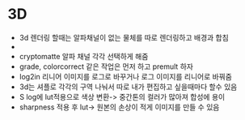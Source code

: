 # 3D 
- 3d 렌더링 할때는 알파채널이 없는 물체를 따로 렌더링하고 배경과 합침
- 
- cryptomatte 알파 채널 각각 선택하게 해줌 
- grade, colorcorrect 같은 작업은 먼저 하고 premult 하자
- log2in 리니어 이미지를 로그로 바꾸거나 로그 이미지를 리니어로 바꿔줌
- 3d는 셔플로 각각의 구역 나눠서 따로 내가 편집하고 싶을때마다 할수 있음
- S log에 lut적용으로 색상 변환-> 중간톤의 컬러가 많아져 합성에 용이
- sharpness 적용 후 lut-> 원본의 손상이 적게 이미지를 만들 수 있음





